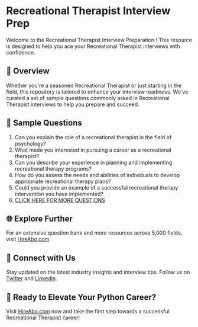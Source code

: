 # Recreational Therapist Interview Prep

Welcome to the Recreational Therapist Interview Preparation ! This resource is designed to help you ace your Recreational Therapist interviews with confidence.

## 🚀 Overview

Whether you're a seasoned Recreational Therapist or just starting in the field, this repository is tailored to enhance your interview readiness. We've curated a set of sample questions commonly asked in Recreational Therapist interviews to help you prepare and succeed.

## 📝 Sample Questions

1. Can you explain the role of a recreational therapist in the field of psychology?
2. What made you interested in pursuing a career as a recreational therapist?
3. Can you describe your experience in planning and implementing recreational therapy programs?
4. How do you assess the needs and abilities of individuals to develop appropriate recreational therapy plans?
5. Could you provide an example of a successful recreational therapy intervention you have implemented?
6. [CLICK HERE FOR MORE QUESTIONS](https://hireabo.com/job/7_0_30/Recreational%20Therapist)

## 🌐 Explore Further

For an extensive question bank and more resources across 5,000 fields, visit [HireAbo.com](https://www.hireabo.com).

## 📱 Connect with Us

Stay updated on the latest industry insights and interview tips. Follow us on [Twitter](https://twitter.com/hireabo) and [LinkedIn](https://www.linkedin.com/in/hire-abo-3609972a8/).

## 🚀 Ready to Elevate Your Python Career?

Visit [HireAbo.com](https://www.hireabo.com) now and take the first step towards a successful Recreational Therapist career!